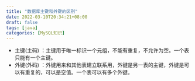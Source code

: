 ```yaml
---
title: "数据库主键和外键的区别"
date: 2022-03-10T20:34:21+08:00
draft: false
tags: [java]
categories: [MySQL知识]
---
```


* 主键(主码) ：主键用于唯一标识一个元组，不能有重复，不允许为空。一个表只能有一个主键。
* 外键(外码) ：外键用来和其他表建立联系用，外键是另一表的主键，外键是可以有重复的，可以是空值。一个表可以有多个外键。
